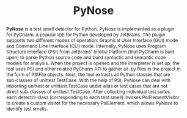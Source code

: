 ---
title: "PyNose"
collection: tools
permalink: /tools/pynose
pdf: 'https://arxiv.org/pdf/2108.04639.pdf'
tool: "https://github.com/JetBrains-Research/PyNose"
paperurl: 'https://doi.org/10.1109/ASE51524.2021.9678615'
video: "https://www.youtube.com/watch?v=Blk-BLYReyw"
tag: 'A test smell detector for Python.'
abstract: "<p><b>PyNose</b> is a test smell detector for Python. PyNose is implemented as a plugin for PyCharm, a popular IDE for Python developed by JetBrains. The plugin supports two different modes of operation: Graphical User Interface (GUI) mode and Command Line Interface (CLI) mode. Internally, PyNose uses Program Structure Interface (PSI) from JetBrains' IntelliJ Platform (that PyCharm is built upon) to parse Python source code and build syntactic and semantic code models for analysis. When the project is opened and the interpreter is set up, the tool uses PSI and other related PyCharm API to gather all .py files in the project in the form of PSIFile objects. Next, the tool extracts all Python classes that are sub-classes of unittest.TestCase. With the help of PSI, PyNose can deal with importing unittest or unittest.TestCase under alias or test cases that are not direct sub-classes of unittest.TestCase. After collecting individual test suites, each detector class (corresponding to each test smell) invokes PsiElementVisitor to create a custom visitor for the necessary PsiElement, which allows PyNose to identify test smells.</p>"
---